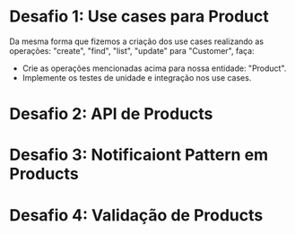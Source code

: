 # Desafio 1: Use cases para Product

Da mesma forma que fizemos a criação dos use cases realizando as operações: "create", "find", "list", "update" para "Customer", faça:

- Crie as operações mencionadas acima para nossa entidade: "Product".
- Implemente os testes de unidade e integração nos use cases.

# Desafio 2: API de Products

# Desafio 3: Notificaiont Pattern em Products

# Desafio 4: Validação de Products
